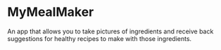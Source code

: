 # MyMealMaker
An app that allows you to take pictures of ingredients and receive back suggestions for healthy recipes to make with those ingredients.
